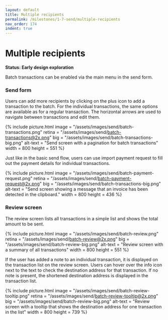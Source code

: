 ```yaml
---
layout: default
title: Multiple recipients
permalink: /milestones/1-7-send/multiple-recipients
nav_order: 174
indent: true
---
```


# Multiple recipients

**Status: Early design exploration**

Batch transactions can be enabled via the main menu in the send form.

### Send form

Users can add more recipients by clicking on the plus icon to add a transaction to the batch. For the individual transactions, the same options are available as for a regular transaction. The horizontal arrows are used to navigate between transactions and edit them.

{% include picture.html
	image = "/assets/images/send/batch-transactions.png"
	retina = "/assets/images/send/batch-transactions@2x.png"
	big = "/assets/images/send/batch-transactions-big.png"
	alt-text = "Send screen with a pagination for batch transactions"
	width = 800
	height = 551
%}

Just like in the basic send flow, users can use import payment request to fill out the payment details for individual transactions. 

{% include picture.html
	image = "/assets/images/send/batch-payment-request.png"
	retina = "/assets/images/send/batch-payment-request@2x.png"
	big = "/assets/images/send/batch-transactions-big.png"
	alt-text = "Send screen showing a message that an invoice has been detected in the clipboard."
	width = 800
	height = 436
%}

### Review screen

The review screen lists all transactions in a simple list and shows the total amount to be sent.

{% include picture.html
	image = "/assets/images/send/batch-review.png"
	retina = "/assets/images/send/batch-review@2x.png"
	big = "/assets/images/send/batch-review-big.png"
	alt-text = "Review screen with a summary of all transactions"
	width = 800
	height = 551
%}

If the user has added a note to an individual transaction, it is displayed on the transaction list on the review screen. Users can hover over the info icon next to the text to check the destination address for that transaction. If no note is present, the shortened destination address is displayed in the transaction list. 

{% include picture.html
	image = "/assets/images/send/batch-review-tooltip.png"
	retina = "/assets/images/send/batch-review-tooltip@2x.png"
	big = "/assets/images/send/batch-review-big.png"
	alt-text = "Review screen with a tooltip that shows the destination address for one transaction in the list"
	width = 800
	height = 739
%}